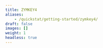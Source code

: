 ```yaml
---
title: ZYMKEY4
aliases:
    - /quickstat/getting-started/zymkey4/
draft: false
images: []
weight: 1
headless: true
---
```

